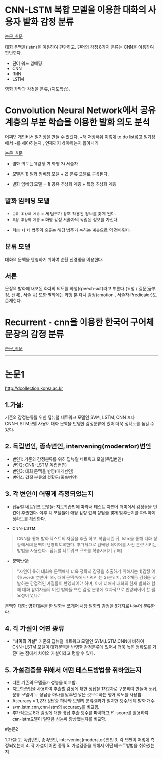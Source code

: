 # CNN-LSTM 복합 모델을 이용한 대화의 사용자 발화 감정 분류
[논문_원문](http://dcollection.korea.ac.kr/public_resource/pdf/000000072992_20180921122606.pdf)

대화 문맥을(lstm)을 이용하여 판단하고, 단어의 감정 8가지 분류는 CNN을 이용하여 판단한다.

+ 단어 워드 임베딩
+ CNN
+ RNN
+ LSTM

영화 자막과 감정을 분류, (지도학습).



# Convolution Neural Network에서 공유 계층의 부분 학습을 이용한 발화 의도 분석

어쩌면 개인비서 일기장을 만들 수 있겠다. ~해 저장해줘 이렇게 to do list넣고
일기장에서 ~를 해야하는지 , 언제까지 해야하는지 뽑아내기

[논문_원문](http://dcollection.kangwon.ac.kr/public_resource/pdf/000000028983_20180921125655.pdf)




+ 발화 의도는 1)감정 2) 화행 3) 서술자.

+ 모델은 1) 발화 임베딩 모델 + 2) 분류 모델로 구성된다.

+ 발화 임베딩 모델 = 1) 공유 추상화 계층 + 특정 추상화 계층

## 발화 임베딩 모델
+ `공유 추상화 계층` = 세 범주가 상호 작용된 정보를 갖게 된다. 
+ `특정 추상화 계층` = 화행 감정 서술자의 독립된 정보를 가진다.

- 학습 시 세 범주의 오류는 해당 범주가 속하는 계층으로 역 전파된다.

## 분류 모델

대화의 문맥을 반영하기 위하여 순환 신경망을 이용한다.


## 서론

문장의 발화에 내포된 화자의 의도를 화행(speech-act)라고 부른다.(요청 / 질문(긍부정, 선택), 서술 등)
또한 발화에는 화행 뿐 아니 감정(emotion), 서술자(Predicator)도 존재한다.


# Recurrent - cnn을 이용한 한국어 구어체 문장의 감정 분류
[논문_원문](http://dcollection.knu.ac.kr/public_resource/pdf/000000075960_20180921122158.pdf)




















------------------------
# 논문1
http://dcollection.korea.ac.kr

## 1.가설:
기존의 감정분류를 위한 딥뉴럴 네트워크 모델인 SVM, LSTM, CNN 보다 CNN+LSTM모델 사용이 대화 문맥을 반영한 감정분류에 있어 더욱 정확도를 높일 수 있다.

## 2. 독립변인, 종속변인, intervening(moderator)변인

+ 변인1: 기존의 감정분류를 위하 딥뉴럴 네트워크 모델(독립변인)
+ 변인2: CNN-LSTM(독립변인)
+ 변인3: 대화 문맥을 반영(매개변인) 
+ 변인4: 감정 분류의 정확도(종속변인)

## 3. 각 변인이 어떻게 측정되었는지
+ 딥뉴럴 네트워크 모델들: 지도학습법에 따라서 테스트 자연어 더미에서 감정들을 인간이 추출한다. 이후 각 모델들이 해당 감정 값의 정답을 몇개 맞추는지를 파악하여 정확도를 계산한다.

+ CNN-LSTM:
> CNN을 통해 발화 텍스트의 자질을 추출 하고, 학습시킨 뒤, lstm을 통해 대화 상황에서의 문맥이 반영되도록한다. 추가적으로 임베딩 레이어를 사전 훈련 시키는 방법을 사용한다. (딥뉴럴 네트워크 구조를 학습시키기 위해)


+ 문맥반영:

> "자연어 특히 대화속 문맥에서 더욱 정확히 감정을 추출하기 위해서는 1)감정 어휘(word) 뿐만아니라, 대화 문맥속에서 나타나는 2)분위기, 3)주체등
감정을 유발하는 간접적인 자질들이 반영되어야 하며, 이에 더해서 대화의 현재 발화와 함께 대화 참여자들의 이전 발화들 또한 감정 분류에
효과적으로 반영되어야 할 필요성이 있다."

문맥형 대화: 영화대본을 한 발화씩 쪼개어 해당 발화의 감정을 8가지로 나누어 분류한다.

## 4. 각 가설이 어떤 종류
- **"차이의 가설"**
기존의 딥뉴럴 네트워크 모델인 SVM,LSTM,CNN에 비하여 CNN+LSTM 모델이 대화문맥을 반영한 감정분류에 있어서 더욱 높은 정확도를 가진다는 점에서 차이의 가설이라고 평할 수 있다.

## 5. 가설검증을 위해서 어떤 테스트방법을 취하였는지
- 다른 기존의 모델들가 성능을 비교함.
- 지도학습법을 사용하여 추출할 감정에 대한 정답을 1차2차로 구분하여 만들어 둔뒤, 분류 모델이 두 정답중 하나를 맞추면 맞은 것으로하는 평가 척도를 사용함.
- Accuracy = 1,2차 정답중 하나와 모델의 분류결과가 일치한 갯수/전체 발화 개수
- svm,lstm,cnn,cnn-lstm의 accuracy를 비교함. 
- 추가적으로 8개 감정에 대한 정답 추출 갯수를 파악하고,F1-score를 활용하여 cnn-lstm모델이 얼만큼 성능이 향상했는지를 비교함.


 


#논문2

1.가설:
2. 독립변인, 종속변인, intervening(moderator)변인
3. 각 변인이 어떻게 측정되었는지
4. 각 가설이 어떤 종류
5. 가설검증을 위해서 어떤 테스트방법을 취하였는지


